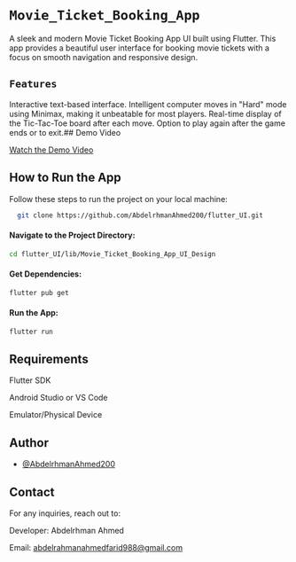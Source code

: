 

# `Movie_Ticket_Booking_App`

A sleek and modern Movie Ticket Booking App UI built using Flutter. This app provides a beautiful user interface for booking movie tickets with a focus on smooth navigation and responsive design.

## `Features`

Interactive text-based interface.
Intelligent computer moves in "Hard" mode using Minimax, making it unbeatable for most players.
Real-time display of the Tic-Tac-Toe board after each move.
Option to play again after the game ends or to exit.## Demo Video

[Watch the Demo Video](/images/Readme.mp4)

## How to Run the App

Follow these steps to run the project on your local machine:

```bash
  git clone https://github.com/AbdelrhmanAhmed200/flutter_UI.git
```
#### Navigate to the Project Directory:
```bash
cd flutter_UI/lib/Movie_Ticket_Booking_App_UI_Design
```
#### Get Dependencies:
```bash
flutter pub get
```
#### Run the App:
```bash
flutter run
```
## Requirements

Flutter SDK

Android Studio or VS Code

Emulator/Physical Device
## Author

- [@AbdelrhmanAhmed200](https://github.com/AbdelrhmanAhmed200)


## Contact
For any inquiries, reach out to:

Developer: Abdelrhman Ahmed

Email: abdelrahmanahmedfarid988@gmail.com
